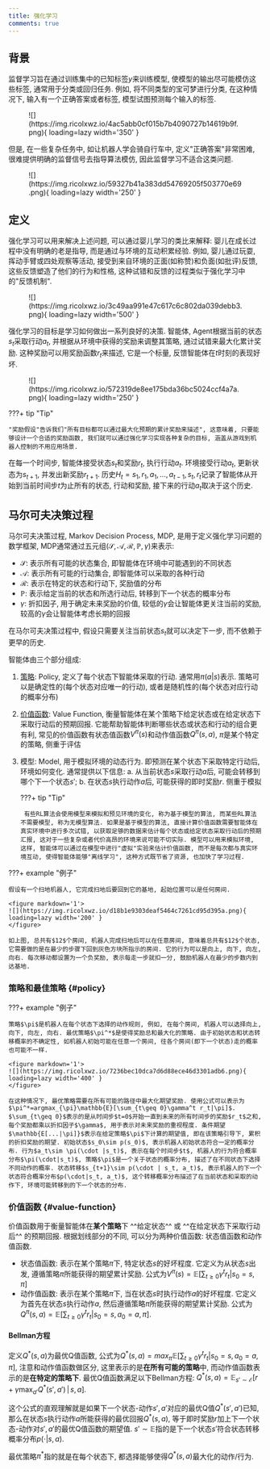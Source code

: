 ```yaml
---
title: 强化学习
comments: true
---
```


## 背景

监督学习旨在通过训练集中的已知标签$y$来训练模型, 使模型的输出尽可能模仿这些标签, 通常用于分类或回归任务. 例如, 将不同类型的宝可梦进行分类, 在这种情况下, 输入有一个正确答案或者标签, 模型试图预测每个输入的标签.

<figure markdown='1'>
![](https://img.ricolxwz.io/4ac5abb0cf015b7b4090727b14619b9f.png){ loading=lazy width='350' }
</figure>

但是, 在一些复杂任务中, 如让机器人学会骑自行车中, 定义"正确答案"非常困难, 很难提供明确的监督信号去指导算法模仿, 因此监督学习不适合这类问题. 

<figure markdown='1'>
![](https://img.ricolxwz.io/59327b41a383dd54769205f503770e69.png){ loading=lazy width='250' }
</figure>

## 定义

强化学习可以用来解决上述问题, 可以通过婴儿学习的类比来解释: 婴儿在成长过程中没有明确的老是指导, 而是通过与环境的互动积累经验. 例如, 婴儿通过玩耍, 挥动手臂或四处观察等活动, 接受到来自环境的正面(如称赞)和负面(如批评)反馈, 这些反馈塑造了他们的行为和性格, 这种试错和反馈的过程类似于强化学习中的"反馈机制".

<figure markdown='1'>
![](https://img.ricolxwz.io/3c49aa991e47c617c6c802da039debb3.png){ loading=lazy width='500' }
</figure>

强化学习的目标是学习如何做出一系列良好的决策. 智能体, Agent根据当前的状态$s_t$采取行动$a_t$, 并根据从环境中获得的奖励来调整其策略, 通过试错来最大化累计奖励. 这种奖励可以用奖励函数$r_t$来描述, 它是一个标量, 反馈智能体在$t$时刻的表现好坏. 

<figure markdown='1'>
![](https://img.ricolxwz.io/572319de8ee175bda36bc5024ccf4a7a.png){ loading=lazy width='250' }
</figure>

???+ tip "Tip"

	"奖励假设"告诉我们"所有目标都可以通过最大化预期的累计奖励来描述", 这意味着, 只要能够设计一个合适的奖励函数, 我们就可以通过强化学习实现各种复杂的目标, 涵盖从游戏到机器人控制的不用应用场景.

在每一个时间步, 智能体接受状态$s_t$和奖励$r_t$, 执行行动$a_t$. 环境接受行动$a_t$, 更新状态为$s_{t+1}$, 并发出新奖励$r_{t+1}$. 历史$H_t=s_1, r_1, a_1, ..., a_{t-1}, s_t, r_t$记录了智能体从开始到当前时间步$t$为止所有的状态, 行动和奖励, 接下来的行动$a_t$取决于这个历史.

## 马尔可夫决策过程

马尔可夫决策过程, Markov Decision Process, MDP, 是用于定义强化学习问题的数学框架, MDP通常通过五元组$(\mathcal{S}, \mathcal{A}, \mathcal{R}, \mathbb{P}, \gamma)$来表示:

- $\mathcal{S}$: 表示所有可能的状态集合, 即智能体在环境中可能遇到的不同状态
- $\mathcal{A}$: 表示所有可能的行动集合, 即智能体可以采取的各种行动
- $\mathcal{R}$: 表示在特定的状态和行动下, 奖励值的分布
- $\mathbb{P}$: 表示给定当前的状态和所选行动后, 转移到下一个状态的概率分布
- $\gamma$: 折扣因子, 用于确定未来奖励的价值, 较低的$\gamma$会让智能体更关注当前的奖励, 较高的$\gamma$会让智能体考虑长期的回报

在马尔可夫决策过程中, 假设只需要关注当前状态$s_t$就可以决定下一步, 而不依赖于更早的历史.

智能体由三个部分组成:

1. [策略](#policy): Policy, 定义了每个状态下智能体采取的行动. 通常用$\pi(a|s)$表示. 策略可以是确定性的(每个状态对应唯一的行动), 或者是随机性的(每个状态对应行动的概率分布)
2. [价值函数](#value-function): Value Function, 衡量智能体在某个策略下给定状态或在给定状态下采取行动后的预期回报. 它能帮助智能体判断哪些状态或状态和行动的组合更有利, 常见的价值函数有状态值函数$V^{\pi}(s)$和动作值函数$Q^{\pi}(s, a)$, $\pi$是某个特定的策略, 侧重于评估
3. 模型: Model, 用于模拟环境的动态行为. 即预测在某个状态下采取特定行动后, 环境如何变化. 通常提供以下信息: a. 从当前状态$s$采取行动$a$后, 可能会转移到哪个下一个状态$s'$; b. 在状态$s$执行动作$a$后, 可能获得的即时奖励$r$. 侧重于模拟

	???+ tip "Tip"

		有些RL算法会使用模型来模拟和预见环境的变化, 称为基于模型的算法, 而某些RL算法不需要模型, 称为无模型算法. 如果是基于模型的算法, 直接计算价值函数需要智能体在真实环境中进行多次试错, 以获取足够的数据来估计每个状态或给定状态采取行动后的预期汇报, 这对于一些复杂或者代价高昂的环境来说可能不切实际. 模型可以用来模拟环境, 这样, 智能体可以通过在模型中进行"虚拟"实验来估计价值函数, 而不是每次都与真实环境互动, 使得智能体能够"离线学习", 这种方式既节省了资源, 也加快了学习过程.

???+ example "例子"

	假设有一个扫地机器人, 它完成扫地后要回到它的基地, 起始位置可以是任何房间.

	<figure markdown='1'>
	![](https://img.ricolxwz.io/d18b1e9303deaf5464c7261cd95d395a.png){ loading=lazy width='200' }
	</figure>

	如上图, 总共有$12$个房间, 机器人完成扫地后可以在任意房间, 意味着总共有$12$个状态, 它需要做的是在最少的步骤下回到灰色方块所指示的房间. 它的行为可以是向上, 向下, 向左, 向右. 每次移动都设置为一个负奖励, 表示每走一步就扣一分, 鼓励机器人在最少的步数内到达基地. 

### 策略和最佳策略 {#policy}

???+ example "例子"

	策略$\pi$是机器人在每个状态下选择的动作规则, 例如, 在每个房间, 机器人可以选择向上, 向下, 向左, 向右. 最优策略$\pi^*$是使得奖励总和最大化的策略. 由于初始状态和状态转移概率的不确定性, 如机器人初始可能在任意一个房间, 往各个房间(即下一个状态)走的概率也可能不一样.

	<figure markdown='1'>
	![](https://img.ricolxwz.io/7236bec10dca7d6d88ece46d3301adb6.png){ loading=lazy width='400' }
	</figure>

	在这种情况下, 最优策略需要在所有可能的路径中最大化期望奖励. 使用公式可以表示为$\pi^*=argmax_{\pi}\mathbb{E}[\sum_{t\geq 0}\gamma^t r_t|\pi]$. $\sum_{t\geq 0}$表示的是从时间步$t=0$开始一直到未来的所有时间步的奖励$r_t$之和, 每个奖励都乘以折扣因子$\gamma$, 用于表示对未来奖励的重视程度. 条件期望$\mathbb{E[...|\pi]}$表示在给定策略$\pi$下计算的期望值, 即在该策略引导下, 累积的折扣奖励的期望. 初始状态$s_0\sim p(s_0)$, 表示机器人初始状态符合一定的概率分布. 行为$a_t\sim \pi(\cdot |s_t)$, 表示在每个时间步$t$, 机器人的行为符合概率分布$\pi(\cdot|s_t)$, 策略$\pi$是一个关于状态的概率分布, 描述了在不同状态下选择不同动作的概率. 状态转移$s_{t+1}\sim p(\cdot | s_t, a_t)$, 表示机器人的下一个状态符合概率分布$p(\cdot|s_t, a_t)$, 这个转移概率分布描述了在当前状态和采取的动作下, 环境可能转移到的下一个状态的分布.

### 价值函数 {#value-function}

价值函数用于衡量智能体在**某个策略**下 ^^给定状态^^ 或 ^^在给定状态下采取行动后^^ 的预期回报. 根据划线部分的不同, 可以分为两种价值函数: 状态值函数和动作值函数.

- 状态值函数: 表示在某个策略$\pi$下, 特定状态$s$的好坏程度. 它定义为从状态$s$出发, 遵循策略$\pi$所能获得的期望累计奖励. 公式为$V^{\pi}(s)=\mathbb{E}[\sum_{t\geq 0}\gamma^t r_t|s_0=s, \pi]$
- 动作值函数: 表示在某个策略$\pi$下, 当在状态$s$时执行动作$a$的好坏程度. 它定义为首先在状态$s$执行动作$a$, 然后遵循策略$\pi$所能获得的期望累计奖励. 公式为$Q^{\pi}(s, a)=\mathbb{E}[\sum_{t\geq 0}\gamma^t r_t|s_0=s, a_0=a, \pi]$. 

#### Bellman方程

定义$Q^*(s, a)$为最优Q值函数, 公式为$Q^*(s, a)=max_{\pi}\mathbb{E}[\sum_{t\geq 0}\gamma^t r_t|s_0=s, a_0=a, \pi]$, 注意和动作值函数做区分, 这里表示的是**在所有可能的策略**中, 而动作值函数表示的是**在特定的策略下**. 最优Q值函数满足以下Bellman方程: $Q^*(s, a) = \mathbb{E}_{s' \sim \mathcal{E}} \left[ r + \gamma \max_{a'} Q^*(s', a') \,|\, s, a \right]$.

这个公式的直观理解就是如果下一个状态-动作$s', a'$对应的最优Q值$Q^*(s', a')$已知, 那么在状态$s$执行动作$a$所能获得的最优回报$Q^*(s, a)$, 等于即时奖励$r$加上下一个状态-动作对$s', a'$的最优Q值函数的期望值. $s'\sim \mathbb{E}$指的是下一个状态$s'$符合状态转移概率分布$p(\cdot|s, a)$. 

最优策略$\pi^*$指的就是在每个状态下, 都选择能够使得$Q^*(s, a)$最大化的动作/行为.